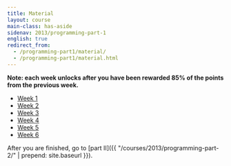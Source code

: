 ```yaml
---
title: Material
layout: course
main-class: has-aside
sidenav: 2013/programming-part-1
english: true
redirect_from: 
  - /programming-part1/material/
  - /programming-part1/material.html
---
```

**Note: each week unlocks after you have been rewarded 85% of the points from the previous week.**

- [Week 1](http://mooc.cs.helsinki.fi/programming-part1/material-2013/week-1?noredirect=1)
- [Week 2](http://mooc.cs.helsinki.fi/programming-part1/material-2013/week-2?noredirect=1)
- [Week 3](http://mooc.cs.helsinki.fi/programming-part1/material-2013/week-3?noredirect=1)
- [Week 4](http://mooc.cs.helsinki.fi/programming-part1/material-2013/week-4?noredirect=1)
- [Week 5](http://mooc.cs.helsinki.fi/programming-part1/material-2013/week-5?noredirect=1)
- [Week 6](http://mooc.cs.helsinki.fi/programming-part1/material-2013/week-6?noredirect=1)

After you are finished, go to [part II]({{ "/courses/2013/programming-part-2/" | prepend: site.baseurl }}).
